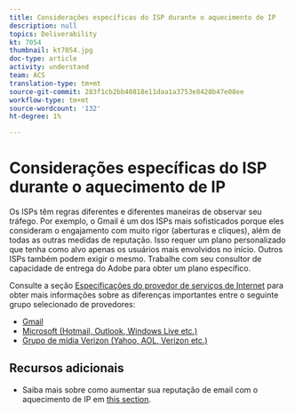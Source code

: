 ```yaml
---
title: Considerações específicas do ISP durante o aquecimento de IP
description: null
topics: Deliverability
kt: 7054
thumbnail: kt7054.jpg
doc-type: article
activity: understand
team: ACS
translation-type: tm+mt
source-git-commit: 283f1cb2bb40818e11daa1a3753e8428b47e08ee
workflow-type: tm+mt
source-wordcount: '132'
ht-degree: 1%

---
```



# Considerações específicas do ISP durante o aquecimento de IP

Os ISPs têm regras diferentes e diferentes maneiras de observar seu tráfego. Por exemplo, o Gmail é um dos ISPs mais sofisticados porque eles consideram o engajamento com muito rigor (aberturas e cliques), além de todas as outras medidas de reputação. Isso requer um plano personalizado que tenha como alvo apenas os usuários mais envolvidos no início. Outros ISPs também podem exigir o mesmo. Trabalhe com seu consultor de capacidade de entrega do Adobe para obter um plano específico.

Consulte a seção [Especificações do provedor de serviços de Internet](/help/internet-service-provider-specifics/overview.md) para obter mais informações sobre as diferenças importantes entre o seguinte grupo selecionado de provedores:

* [Gmail](/help/internet-service-provider-specifics/gmail.md)
* [Microsoft (Hotmail, Outlook, Windows Live etc.)](/help/internet-service-provider-specifics/microsoft.md)
* [Grupo de mídia Verizon (Yahoo, AOL, Verizon etc.)](/help/internet-service-provider-specifics/verizon-media-group.md)

## Recursos adicionais

* Saiba mais sobre como aumentar sua reputação de email com o aquecimento de IP em [this section](/help/additional-resources/increase-reputation-with-ip-warming.md).
